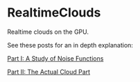 RealtimeClouds
==============

Realtime clouds on the GPU.

See these posts for an in depth explanation:

[Part I: A Study of Noise Functions](http://thegoldenmule.com/blog/2013/01/real-time-clouds-pt-1-a-study-of-noise-functions/)

[Part II: The Actual Cloud Part](http://thegoldenmule.com/blog/2013/01/real-time-clouds-pt-2-the-actual-cloud-part/)
